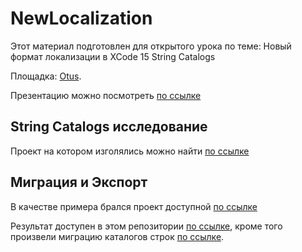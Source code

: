 # NewLocalization

Этот материал подготовлен для открытого урока по теме: Новый формат локализации в XCode 15 String Catalogs

Площадка: [Otus](https://otus.ru/lessons/advanced-ios/).

Презентацию можно посмотреть [по ссылке](Presentation.pdf)

## String Catalogs исследование

Проект на котором изголялись можно найти [по ссылке](NewLocalization)

## Миграция и Экспорт

В качестве примера брался проект доступной [по ссылке](https://github.com/ByteriX/Localinter/tree/main/Examples/SwiftGen%2BSwiftUI)

Результат доступен в этом репозитории [по ссылке](Migration), кроме того произвели миграцию каталогов строк [по ссылке](ImportExport).